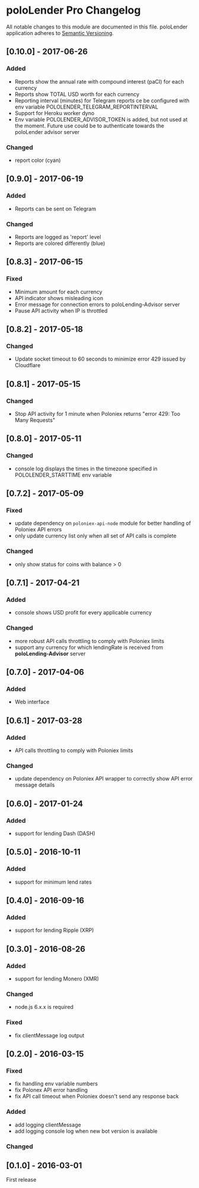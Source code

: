 # poloLender Pro Changelog

All notable changes to this module are documented in this file.
poloLender application adheres to [Semantic Versioning](http://semver.org/).

## [0.10.0] - 2017-06-26

### Added
- Reports show the annual rate with compound interest (paCI) for each currency
- Reports show TOTAL USD worth for each currency
- Reporting interval (minutes) for Telegram reports ce be configured with env variable POLOLENDER_TELEGRAM_REPORTINTERVAL
- Support for Heroku worker dyno
- Env variable POLOLENDER_ADVISOR_TOKEN is added, but not used at the moment. Future use could be to authenticate towards the poloLender advisor server

### Changed
- report color (cyan)   

## [0.9.0] - 2017-06-19

### Added
- Reports can be sent on Telegram   

### Changed
- Reports are logged as 'report' level   
- Reports are colored differently (blue)   

## [0.8.3] - 2017-06-15

### Fixed
- Minimum amount for each currency
- API indicator shows misleading icon
- Error message for connection errors to poloLending-Advisor server
- Pause API activity when IP is throttled  

## [0.8.2] - 2017-05-18

### Changed
- Update socket timeout to 60 seconds to minimize error 429 issued by Cloudflare 

## [0.8.1] - 2017-05-15

### Changed
- Stop API activity for 1 minute when Poloniex returns "error 429: Too Many Requests"

## [0.8.0] - 2017-05-11

### Changed
- console log displays the times in the timezone specified in POLOLENDER_STARTTIME env variable

## [0.7.2] - 2017-05-09

### Fixed
- update dependency on `poloniex-api-node` module for better handling of Poloniex API errors
- only update currency list only when all set of API calls is complete
 
### Changed
- only show status for coins with balance > 0


## [0.7.1] - 2017-04-21

### Added
- console shows USD profit for every applicable currency

### Changed
- more robust API calls throttling to comply with Poloniex limits
- support any currency for which lendingRate is received from **poloLending-Advisor** server 

## [0.7.0] - 2017-04-06

### Added
- Web interface

## [0.6.1] - 2017-03-28

### Added
- API calls throttling to comply with Poloniex limits

### Changed
- update dependency on Poloniex API wrapper to correctly show API error message details

## [0.6.0] - 2017-01-24

### Added
- support for lending Dash (DASH)

## [0.5.0] - 2016-10-11

### Added
- support for minimum lend rates

## [0.4.0] - 2016-09-16

### Added
- support for lending Ripple (XRP)

## [0.3.0] - 2016-08-26

### Added
- support for lending Monero (XMR)

### Changed
- node.js 6.x.x is required

### Fixed
- fix clientMessage log output  

## [0.2.0] - 2016-03-15

### Fixed
- fix handling env variable numbers
- fix Polonex API error handling
- fix API call timeout when Poloniex doesn't send any response back

### Added
- add logging clientMessage
- add logging console log when new bot version is available

### Changed


## [0.1.0] - 2016-03-01
First release

